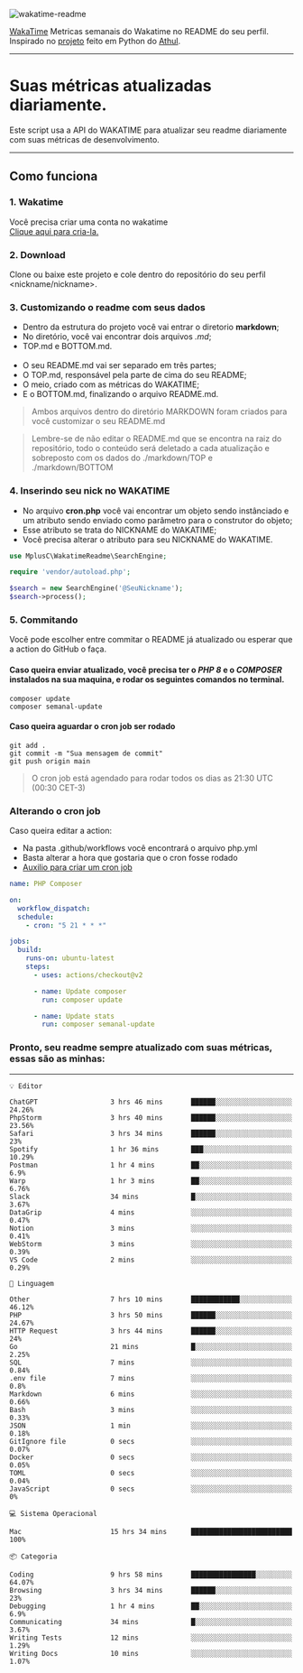 ![wakatime-readme](https://socialify.git.ci/bymatheus/wakatime-readme/image?description=1&descriptionEditable=M%C3%A9tricas%20semanais%20do%20Wakatime%20no%20seu%20README%20de%20perfil.&font=KoHo&forks=1&language=1&owner=1&pattern=Signal&stargazers=1&theme=Dark)

[WakaTime](https://wakatime.com) Metricas semanais do Wakatime no README do seu perfil. <br>
Inspirado no [projeto](https://github.com/athul/waka-readme) feito em Python do [Athul](https://github.com/athul).
___

# Suas métricas atualizadas diariamente.
Este script usa a API do WAKATIME para atualizar seu readme diariamente com suas métricas de desenvolvimento.

___

## Como funciona

### 1. Wakatime
Você precisa criar uma conta no wakatime <br>
[Clique aqui para cria-la.](https://wakatime.com) 

### 2. Download
Clone ou baixe este projeto e cole dentro do repositório do seu perfil <nickname/nickname>.

### 3. Customizando o readme com seus dados
- Dentro da estrutura do projeto você vai entrar o diretorio **markdown**;  
- No diretório, você vai encontrar dois arquivos *.md*;
- TOP.md e BOTTOM.md.
<br><br>
- O seu README.md vai ser separado em três partes; 
- O TOP.md, responsável pela parte de cima do seu README;
- O meio, criado com as métricas do WAKATIME;
- E o BOTTOM.md, finalizando o arquivo README.md.<br>

> Ambos arquivos dentro do diretório MARKDOWN foram criados para você customizar o seu README.md

> Lembre-se de não editar o README.md que se encontra na raiz do repositório, todo o conteúdo será deletado a cada atualização e sobreposto com os dados do ./markdown/TOP e ./markdown/BOTTOM

### 4. Inserindo seu nick no WAKATIME
- No arquivo **cron.php** você vai encontrar um objeto sendo instânciado e um atributo sendo enviado como parâmetro para o construtor do objeto;
- Esse atributo se trata do NICKNAME do WAKATIME;
- Você precisa alterar o atributo para seu NICKNAME do WAKATIME.

```php
use MplusC\WakatimeReadme\SearchEngine;

require 'vendor/autoload.php';

$search = new SearchEngine('@SeuNickname');
$search->process();
```

### 5. Commitando
Você pode escolher entre commitar o README já atualizado ou esperar que a action do GitHub o faça. <br>

#### Caso queira enviar atualizado, você precisa ter o *PHP 8* e o *COMPOSER* instalados na sua maquina, e rodar os seguintes comandos no terminal.
```composer
composer update
composer semanal-update 
```

#### Caso queira aguardar o cron job ser rodado 
```git 
git add .
git commit -m "Sua mensagem de commit"
git push origin main
```

>O cron job está agendado para rodar todos os dias as 21:30 UTC (00:30 CET-3) 

### Alterando o cron job
Caso queira editar a action:

- Na pasta .github/workflows você encontrará o arquivo php.yml
- Basta alterar a hora que gostaria que o cron fosse rodado
- [Auxilio para criar um cron job](https://crontab.guru)

```yml
name: PHP Composer

on:
  workflow_dispatch:
  schedule:
    - cron: "5 21 * * *"

jobs:
  build:
    runs-on: ubuntu-latest
    steps:
      - uses: actions/checkout@v2

      - name: Update composer
        run: composer update

      - name: Update stats
        run: composer semanal-update
```

### Pronto, seu readme sempre atualizado com suas métricas, essas são as minhas:

___
```text
💡 Editor

ChatGPT                  3 hrs 46 mins       ██████░░░░░░░░░░░░░░░░░░░     24.26%
PhpStorm                 3 hrs 40 mins       ██████░░░░░░░░░░░░░░░░░░░     23.56%
Safari                   3 hrs 34 mins       ██████░░░░░░░░░░░░░░░░░░░        23%
Spotify                  1 hr 36 mins        ███░░░░░░░░░░░░░░░░░░░░░░     10.29%
Postman                  1 hr 4 mins         ██░░░░░░░░░░░░░░░░░░░░░░░       6.9%
Warp                     1 hr 3 mins         ██░░░░░░░░░░░░░░░░░░░░░░░      6.76%
Slack                    34 mins             █░░░░░░░░░░░░░░░░░░░░░░░░      3.67%
DataGrip                 4 mins              ░░░░░░░░░░░░░░░░░░░░░░░░░      0.47%
Notion                   3 mins              ░░░░░░░░░░░░░░░░░░░░░░░░░      0.41%
WebStorm                 3 mins              ░░░░░░░░░░░░░░░░░░░░░░░░░      0.39%
VS Code                  2 mins              ░░░░░░░░░░░░░░░░░░░░░░░░░      0.29%
```
```text
💬 Linguagem

Other                    7 hrs 10 mins       ████████████░░░░░░░░░░░░░     46.12%
PHP                      3 hrs 50 mins       ██████░░░░░░░░░░░░░░░░░░░     24.67%
HTTP Request             3 hrs 44 mins       ██████░░░░░░░░░░░░░░░░░░░        24%
Go                       21 mins             █░░░░░░░░░░░░░░░░░░░░░░░░      2.25%
SQL                      7 mins              ░░░░░░░░░░░░░░░░░░░░░░░░░      0.84%
.env file                7 mins              ░░░░░░░░░░░░░░░░░░░░░░░░░       0.8%
Markdown                 6 mins              ░░░░░░░░░░░░░░░░░░░░░░░░░      0.66%
Bash                     3 mins              ░░░░░░░░░░░░░░░░░░░░░░░░░      0.33%
JSON                     1 min               ░░░░░░░░░░░░░░░░░░░░░░░░░      0.18%
GitIgnore file           0 secs              ░░░░░░░░░░░░░░░░░░░░░░░░░      0.07%
Docker                   0 secs              ░░░░░░░░░░░░░░░░░░░░░░░░░      0.05%
TOML                     0 secs              ░░░░░░░░░░░░░░░░░░░░░░░░░      0.04%
JavaScript               0 secs              ░░░░░░░░░░░░░░░░░░░░░░░░░         0%
```
```text
💻 Sistema Operacional

Mac                      15 hrs 34 mins      █████████████████████████       100%
```
```text
📦 Categoria

Coding                   9 hrs 58 mins       ████████████████░░░░░░░░░     64.07%
Browsing                 3 hrs 34 mins       ██████░░░░░░░░░░░░░░░░░░░        23%
Debugging                1 hr 4 mins         ██░░░░░░░░░░░░░░░░░░░░░░░       6.9%
Communicating            34 mins             █░░░░░░░░░░░░░░░░░░░░░░░░      3.67%
Writing Tests            12 mins             ░░░░░░░░░░░░░░░░░░░░░░░░░      1.29%
Writing Docs             10 mins             ░░░░░░░░░░░░░░░░░░░░░░░░░      1.07%
```
